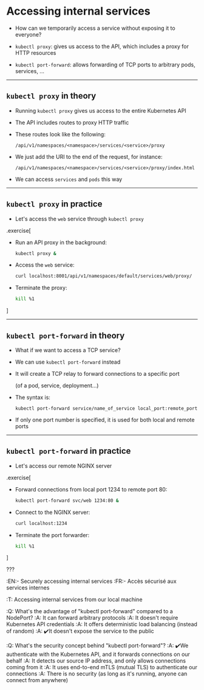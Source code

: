 # Accessing internal services

- How can we temporarily access a service without exposing it to everyone?

- `kubectl proxy`: gives us access to the API, which includes a proxy for HTTP resources

- `kubectl port-forward`: allows forwarding of TCP ports to arbitrary pods, services, ...

---

## `kubectl proxy` in theory

- Running `kubectl proxy` gives us access to the entire Kubernetes API

- The API includes routes to proxy HTTP traffic

- These routes look like the following:

  `/api/v1/namespaces/<namespace>/services/<service>/proxy`

- We just add the URI to the end of the request, for instance:

  `/api/v1/namespaces/<namespace>/services/<service>/proxy/index.html`

- We can access `services` and `pods` this way

---

## `kubectl proxy` in practice

- Let's access the `web` service through `kubectl proxy`

.exercise[

- Run an API proxy in the background:
  ```bash
  kubectl proxy &
  ```

- Access the `web` service:
  ```bash
  curl localhost:8001/api/v1/namespaces/default/services/web/proxy/
  ```

- Terminate the proxy:
  ```bash
  kill %1
  ```

]

---

## `kubectl port-forward` in theory

- What if we want to access a TCP service?

- We can use `kubectl port-forward` instead

- It will create a TCP relay to forward connections to a specific port

  (of a pod, service, deployment...)

- The syntax is:

  `kubectl port-forward service/name_of_service local_port:remote_port`

- If only one port number is specified, it is used for both local and remote ports

---

## `kubectl port-forward` in practice

- Let's access our remote NGINX server

.exercise[

- Forward connections from local port 1234 to remote port 80:
  ```bash
  kubectl port-forward svc/web 1234:80 &
  ```

- Connect to the NGINX server:
  ```bash
  curl localhost:1234
  ```

<!--
```wait Connected to localhost```
```keys INFO server```
```key ^J```
```keys QUIT```
```key ^J```
-->

- Terminate the port forwarder:
  ```bash
  kill %1
  ```

]

???

:EN:- Securely accessing internal services
:FR:- Accès sécurisé aux services internes

:T: Accessing internal services from our local machine

:Q: What's the advantage of "kubectl port-forward" compared to a NodePort?
:A: It can forward arbitrary protocols
:A: It doesn't require Kubernetes API credentials
:A: It offers deterministic load balancing (instead of random)
:A: ✔️It doesn't expose the service to the public

:Q: What's the security concept behind "kubectl port-forward"?
:A: ✔️We authenticate with the Kubernetes API, and it forwards connections on our behalf
:A: It detects our source IP address, and only allows connections coming from it
:A: It uses end-to-end mTLS (mutual TLS) to authenticate our connections
:A: There is no security (as long as it's running, anyone can connect from anywhere)

